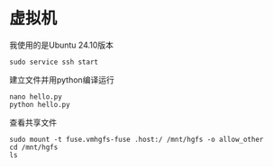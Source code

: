 # 虚拟机

我使用的是Ubuntu 24.10版本

```
sudo service ssh start
```

建立文件并用python编译运行
```
nano hello.py
python hello.py
```

查看共享文件
```
sudo mount -t fuse.vmhgfs-fuse .host:/ /mnt/hgfs -o allow_other
cd /mnt/hgfs
ls
```
